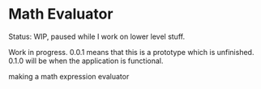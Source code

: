 # Math Evaluator

Status: WIP, paused while I work on lower level stuff.

Work in progress. 0.0.1 means that this is a prototype which is unfinished. 0.1.0 will be when the application is functional.

making a math expression evaluator
